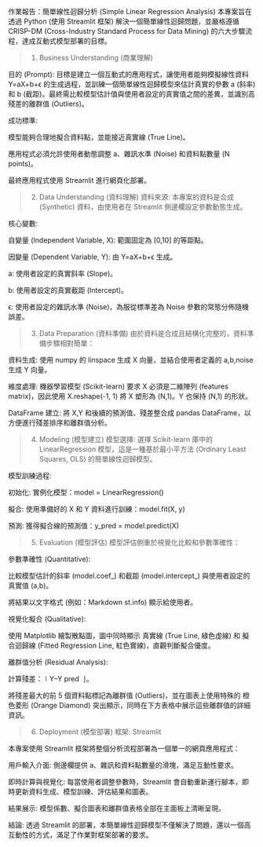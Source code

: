 作業報告：簡單線性迴歸分析 (Simple Linear Regression Analysis)
本專案旨在透過 Python (使用 Streamlit 框架) 解決一個簡單線性迴歸問題，並嚴格遵循 CRISP-DM (Cross-Industry Standard Process for Data Mining) 的六大步驟流程，達成互動式模型部署的目標。

>1. Business Understanding (商業理解)

目的 (Prompt):
目標是建立一個互動式的應用程式，讓使用者能夠模擬線性資料 Y=aX+b+ϵ 的生成過程，並訓練一個簡單線性迴歸模型來估計真實的參數 a (斜率) 和 b (截距)。最終需比較模型估計值與使用者設定的真實值之間的差異，並識別高殘差的離群值 (Outliers)。

成功標準:

模型能夠合理地擬合資料點，並能接近真實線 (True Line)。

應用程式必須允許使用者動態調整 a、雜訊水準 (Noise) 和資料點數量 (N points)。

最終應用程式使用 Streamlit 進行網頁化部署。

>2. Data Understanding (資料理解)
資料來源: 本專案的資料是合成 (Synthetic) 資料，由使用者在 Streamlit 側邊欄設定參數動態生成。

核心變數:

自變量 (Independent Variable, X): 範圍固定為 [0,10] 的等距點。

因變量 (Dependent Variable, Y): 由 Y=aX+b+ϵ 生成。

a: 使用者設定的真實斜率 (Slope)。

b: 使用者設定的真實截距 (Intercept)。

ϵ: 使用者設定的雜訊水準 (Noise)，為服從標準差為 Noise 參數的常態分佈隨機誤差。

>3. Data Preparation (資料準備)
由於資料是合成且結構化完整的，資料準備步驟相對簡單：

資料生成: 使用 numpy 的 linspace 生成 X 向量，並結合使用者定義的 a,b,noise 生成 Y 向量。

維度處理: 機器學習模型 (Scikit-learn) 要求 X 必須是二維陣列 (features matrix)，因此使用 X.reshape(-1, 1) 將 X 塑形為 (N,1)。Y 也保持 (N,1) 的形狀。

DataFrame 建立: 將 X,Y 和後續的預測值、殘差整合成 pandas DataFrame，以方便進行殘差排序和離群值分析。

>4. Modeling (模型建立)
模型選擇: 選擇 Scikit-learn 庫中的 LinearRegression 模型，這是一種基於最小平方法 (Ordinary Least Squares, OLS) 的簡單線性迴歸模型。

模型訓練過程:

初始化: 實例化模型：model = LinearRegression()

擬合: 使用準備好的 X 和 Y 資料進行訓練：model.fit(X, y)

預測: 獲得擬合線的預測值：y_pred = model.predict(X)

>5. Evaluation (模型評估)
模型評估側重於視覺化比較和參數準確性：

參數準確性 (Quantitative):

比較模型估計的斜率 (model.coef_) 和截距 (model.intercept_) 與使用者設定的真實值 (a,b)。

將結果以文字格式 (例如：Markdown st.info) 顯示給使用者。

視覺化擬合 (Qualitative):

使用 Matplotlib 繪製散點圖，圖中同時顯示 真實線 (True Line, 綠色虛線) 和 擬合迴歸線 (Fitted Regression Line, 紅色實線)，直觀判斷擬合優度。

離群值分析 (Residual Analysis):

計算殘差：∣Y−Y 
pred
​
 ∣。

將殘差最大的前 5 個資料點標記為離群值 (Outliers)，並在圖表上使用特殊的 橙色菱形 (Orange Diamond) 突出顯示，同時在下方表格中展示這些離群值的詳細資訊。

>6. Deployment (模型部署)
框架: Streamlit

本專案使用 Streamlit 框架將整個分析流程部署為一個單一的網頁應用程式：

用戶輸入介面: 側邊欄提供 a、雜訊和資料點數量的滑塊，滿足互動性要求。

即時計算與視覺化: 每當使用者調整參數時，Streamlit 會自動重新運行腳本，即時更新資料生成、模型訓練、評估結果和圖表。

結果展示: 模型係數、擬合圖表和離群值表格全部在主面板上清晰呈現。

結論:
透過 Streamlit 的部署，本簡單線性迴歸模型不僅解決了問題，還以一個高互動性的方式，滿足了作業對框架部署的要求。
